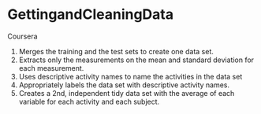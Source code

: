 GettingandCleaningData
======================

Coursera 
1. Merges the training and the test sets to create one data set.
2. Extracts only the measurements on the mean and standard deviation for each measurement.
3. Uses descriptive activity names to name the activities in the data set
4. Appropriately labels the data set with descriptive activity names.
5. Creates a 2nd, independent tidy data set with the average of each variable for each activity and each subject.
